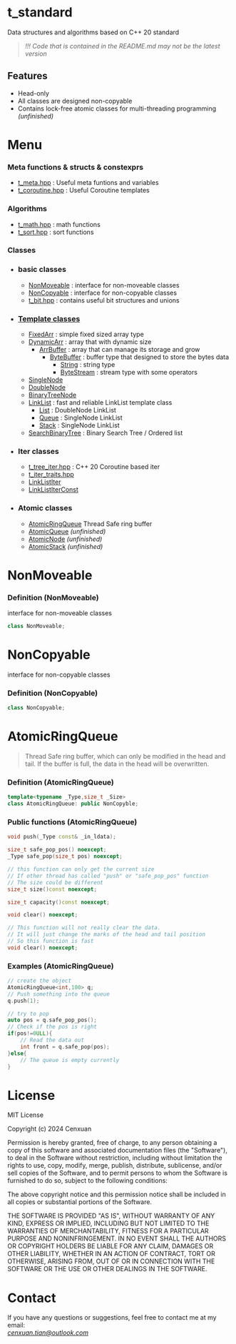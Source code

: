 # t_standard
Data structures and algorithms based on C++ 20 standard
> *!!! Code that is contained in the README.md may not be the latest version*

## Features
* Head-only
* All classes are designed non-copyable
* Contains lock-free atomic classes for multi-threading programming *(unfinished)*


# Menu
### **Meta functions & structs & constexprs**
* [t_meta.hpp](#t_meta\.hpp) : Useful meta funtions and variables
* [t_coroutine.hpp](#t_coroutine.hpp) : Useful Coroutine templates

### **Algorithms**
* [t_math.hpp](#t_meta\.hpp) : math functions
* [t_sort.hpp](#t_meta\.hpp) : sort functions

### **Classes**
* ### basic classes
    * [NonMoveable](#NonMoveable) : interface for non-moveable classes
    * [NonCopyable](#NonCopyable) : interface for non-copyable classes
    * [t_bit.hpp](#t_bit.hpp) : contains useful bit structures and unions

* ### [Template classes](./docs/template.md#Template-Classes)
    * [FixedArr](./docs/template.md#FixedArr) : simple fixed sized array type
    * [DynamicArr](./docs/template.md#DynamicArr) : array that with dynamic size
        * [ArrBuffer](./docs/template.md#ArrBuffer) : array that can manage its storage and grow
            * [ByteBuffer](./docs/template.md#ByteBuffer) : buffer type that designed to store the bytes data
                * [String](./docs/template.md#String) : string type
                * [ByteStream](./docs/template.md#ByteStream) : stream type with some operators
    * [SingleNode](./docs/template.md#SingleNode)
    * [DoubleNode](./docs/template.md#DoubleNode)
    * [BinaryTreeNode](./docs/template.md#BinaryTreeNode)
    * [LinkList](./docs/template.md#LinkList) : fast and reliable LinkList template class
        * [List](./docs/template.md#List) : DoubleNode LinkList
        * [Queue](./docs/template.md#Queue) : SingleNode LinkList
        * [Stack](./docs/template.md#Stack) : SingleNode LinkList
    * [SearchBinaryTree](./docs/template.md#SearchBinaryTree) : Binary Search Tree / Ordered list


* ### Iter classes
    * [t_tree_iter.hpp](#t_tree_iter.hpp) : C++ 20 Coroutine based iter
    * [t_iter_traits.hpp](#t_iter_traits.hpp)
    * [LinkListIter](#LinkListIter)
    * [LinkListIterConst](#LinkListIterConst)

* ### Atomic classes
    * [AtomicRingQueue](#AtomicRingQueue) Thread Safe ring buffer
    * [AtomicQueue](#AtomicQueue) *(unfinished)*
    * [AtomicNode](#AtomicNode) *(unfinished)*
    * [AtomicStack](#AtomicStack) *(unfinished)*



# NonMoveable
### Definition (NonMoveable)
interface for non-moveable classes
```c++
class NonMoveable;
```

# NonCopyable
interface for non-copyable classes
### Definition (NonCopyable)
```c++
class NonCopyable;
```

# AtomicRingQueue
> Thread Safe ring buffer, which can only be modified in the head and tail. If the buffer is full, the data in the head will be overwritten.
### Definition (AtomicRingQueue)
```C++
template<typename _Type,size_t _Size>
class AtomicRingQueue: public NonCopyble;
```

### Public functions (AtomicRingQueue)
```C++
void push(_Type const& _in_ldata);

size_t safe_pop_pos() noexcept;
_Type safe_pop(size_t pos) noexcept;

// this function can only get the current size
// If other thread has called "push" or "safe_pop_pos" function
// The size could be different
size_t size()const noexcept;

size_t capacity()const noexcept;

void clear() noexcept;

// This function will not really clear the data.
// It will just change the marks of the head and tail position
// So this function is fast
void clear() noexcept;
```

### Examples (AtomicRingQueue)
```C++
// create the object
AtomicRingQueue<int,100> q;
// Push something into the queue
q.push(1);

// try to pop
auto pos = q.safe_pop_pos();
// Check if the pos is right
if(pos!=0ULL){
    // Read the data out
    int front = q.safe_pop(pos);
}else{
    // The queue is empty currently
}
```


# License
MIT License

Copyright (c) 2024 Cenxuan

Permission is hereby granted, free of charge, to any person obtaining a copy
of this software and associated documentation files (the "Software"), to deal
in the Software without restriction, including without limitation the rights
to use, copy, modify, merge, publish, distribute, sublicense, and/or sell
copies of the Software, and to permit persons to whom the Software is
furnished to do so, subject to the following conditions:

The above copyright notice and this permission notice shall be included in all
copies or substantial portions of the Software.

THE SOFTWARE IS PROVIDED "AS IS", WITHOUT WARRANTY OF ANY KIND, EXPRESS OR
IMPLIED, INCLUDING BUT NOT LIMITED TO THE WARRANTIES OF MERCHANTABILITY,
FITNESS FOR A PARTICULAR PURPOSE AND NONINFRINGEMENT. IN NO EVENT SHALL THE
AUTHORS OR COPYRIGHT HOLDERS BE LIABLE FOR ANY CLAIM, DAMAGES OR OTHER
LIABILITY, WHETHER IN AN ACTION OF CONTRACT, TORT OR OTHERWISE, ARISING FROM,
OUT OF OR IN CONNECTION WITH THE SOFTWARE OR THE USE OR OTHER DEALINGS IN THE
SOFTWARE.



# Contact
If you have any questions or suggestions, feel free to contact me at my email: 
<br>
*<cenxuan.tian@outlook.com>*
